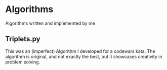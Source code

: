 # Algorithms
Algorithms written and implemented by me

## Triplets.py
This was an (imperfect) Algorithm I developed for a codewars kata. The algorithm is original, and not exactly the best, but it showcases creativity in problem solving. 
